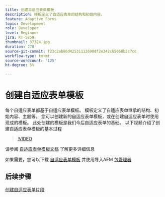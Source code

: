 ```yaml
---
title: 创建自适应表单模板
description: 模板定义了自适应表单的结构和初始内容。
feature: Adaptive Forms
topic: Development
role: Developer
level: Beginner
jira: KT-5859
thumbnail: 37324.jpg
duration: 270
source-git-commit: f23c2ab86d42531113690df2e342c65060b5c7cd
workflow-type: tm+mt
source-wordcount: '125'
ht-degree: 5%

---
```



# 创建自适应表单模板

每个自适应表单都基于自适应表单模板。 模板定义了自适应表单继承的结构、初始内容、主题等。 您可以创建新的自适应表单模板，或在创建自适应表单时使用现成的模板。
此处创建的模板是我们今后自适应表单的基础。
以下视频介绍了创建自适应表单模板的基本过程

>[!VIDEO](https://video.tv.adobe.com/v/37324?quality=12&learn=on)

请参阅 [自适应表单模板文档](https://experienceleague.adobe.com/docs/experience-manager-65/forms/adaptive-forms-advanced-authoring/template-editor.html) 了解更多详细信息

如果需要，您可以下载 [自适应表单模板](assets/peak-application-template.zip) 并使用导入AEM [包管理器](http://localhost:4502/crx/packmgr/index.jsp)


## 后续步骤

[创建自适应表单片段](./create-form-fragment.md)


